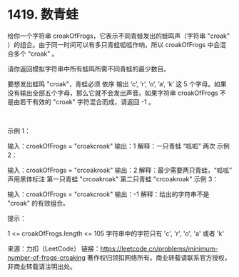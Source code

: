 # 1419. 数青蛙

给你一个字符串 croakOfFrogs，它表示不同青蛙发出的蛙鸣声（字符串 "croak" ）的组合。由于同一时间可以有多只青蛙呱呱作响，所以 croakOfFrogs 中会混合多个 “croak” 。

请你返回模拟字符串中所有蛙鸣所需不同青蛙的最少数目。

要想发出蛙鸣 "croak"，青蛙必须 依序 输出 ‘c’, ’r’, ’o’, ’a’, ’k’ 这 5 个字母。如果没有输出全部五个字母，那么它就不会发出声音。如果字符串 croakOfFrogs 不是由若干有效的 "croak" 字符混合而成，请返回 -1 。

 

示例 1：

输入：croakOfFrogs = "croakcroak"
输出：1 
解释：一只青蛙 “呱呱” 两次
示例 2：

输入：croakOfFrogs = "crcoakroak"
输出：2 
解释：最少需要两只青蛙，“呱呱” 声用黑体标注
第一只青蛙 "crcoakroak"
第二只青蛙 "crcoakroak"
示例 3：

输入：croakOfFrogs = "croakcrook"
输出：-1
解释：给出的字符串不是 "croak" 的有效组合。
 

提示：

1 <= croakOfFrogs.length <= 105
字符串中的字符只有 'c', 'r', 'o', 'a' 或者 'k'

来源：力扣（LeetCode）
链接：https://leetcode.cn/problems/minimum-number-of-frogs-croaking
著作权归领扣网络所有。商业转载请联系官方授权，非商业转载请注明出处。